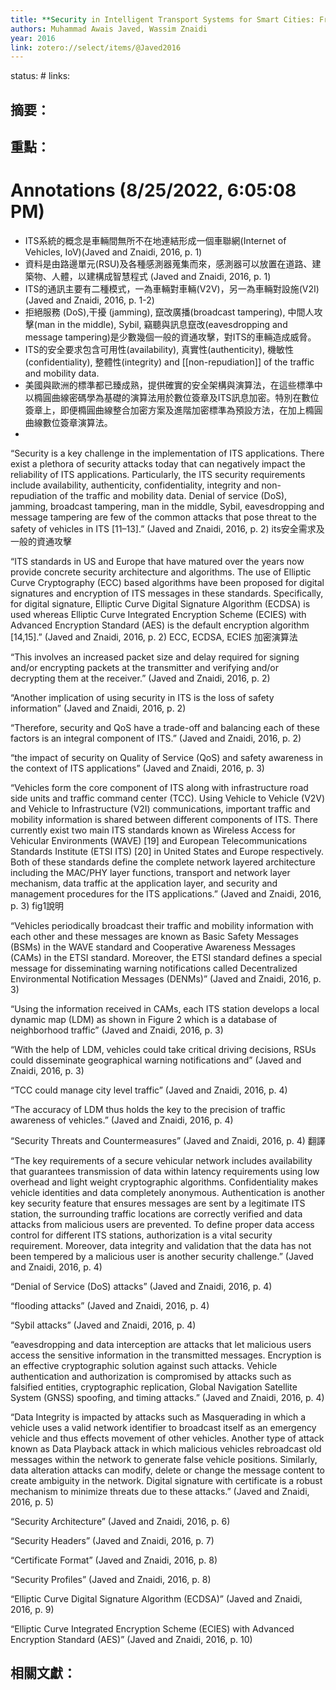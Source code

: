 ```yaml
---
title: **Security in Intelligent Transport Systems for Smart Cities: From Theory to Practice**
authors: Muhammad Awais Javed, Wassim Znaidi
year: 2016
link: zotero://select/items/@Javed2016
---
```

status: #
links:

## 摘要：

## 重點：
<h1>Annotations
 (8/25/2022, 6:05:08 PM)</h1> 

* ITS系統的概念是車輛間無所不在地連結形成一個車聯網(Internet of Vehicles, IoV)(Javed and Znaidi, 2016, p. 1) 
* 資料是由路邊單元(RSU)及各種感測器蒐集而來，感測器可以放置在道路、建築物、人體，以建構成智慧程式 (Javed and Znaidi, 2016, p. 1) 
* ITS的通訊主要有二種模式，一為車輛對車輛(V2V)，另一為車輛對設施(V2I) (Javed and Znaidi, 2016, p. 1-2) 
* 拒絕服務 (DoS),干擾 (jamming), 竄改廣播(broadcast tampering), 中間人攻擊(man in the middle), Sybil, 竊聽與訊息竄改(eavesdropping and message tampering)是少數幾個一般的資通攻擊，對ITS的車輛造成威脅。
* ITS的安全要求包含可用性(availability), 真實性(authenticity), 機敏性(confidentiality), 整體性(integrity) and [[non-repudiation]] of the traffic and mobility data. 
* 美國與歐洲的標準都已臻成熟，提供確實的安全架構與演算法，在這些標準中以橢圓曲線密碼學為基礎的演算法用於數位簽章及ITS訊息加密。特別在數位簽章上，即便橢圓曲線整合加密方案及進階加密標準為預設方法，在加上橢圓曲線數位簽章演算法。
* 

“Security is a key challenge in the implementation of ITS applications. There exist a plethora of security attacks today that can negatively impact the reliability of ITS applications. Particularly, the ITS security requirements include availability, authenticity, confidentiality, integrity and non-repudiation of the traffic and mobility data. Denial of service (DoS), jamming, broadcast tampering, man in the middle, Sybil, eavesdropping and message tampering are few of the common attacks that pose threat to the safety of vehicles in ITS [11–13].” (Javed and Znaidi, 2016, p. 2) its安全需求及一般的資通攻擊 

“ITS standards in US and Europe that have matured over the years now provide concrete security architecture and algorithms. The use of Elliptic Curve Cryptography (ECC) based algorithms have been proposed for digital signatures and encryption of ITS messages in these standards. Specifically, for digital signature, Elliptic Curve Digital Signature Algorithm (ECDSA) is used whereas Elliptic Curve Integrated Encryption Scheme (ECIES) with Advanced Encryption Standard (AES) is the default encryption algorithm [14,15].” (Javed and Znaidi, 2016, p. 2) ECC, ECDSA, ECIES 加密演算法 

“This involves an increased packet size and delay required for signing and/or encrypting packets at the transmitter and verifying and/or decrypting them at the receiver.” (Javed and Znaidi, 2016, p. 2) 

“Another implication of using security in ITS is the loss of safety information” (Javed and Znaidi, 2016, p. 2) 

“Therefore, security and QoS have a trade-off and balancing each of these factors is an integral component of ITS.” (Javed and Znaidi, 2016, p. 2) 

“the impact of security on Quality of Service (QoS) and safety awareness in the context of ITS applications” (Javed and Znaidi, 2016, p. 3) 

“Vehicles form the core component of ITS along with infrastructure road side units and traffic command center (TCC). Using Vehicle to Vehicle (V2V) and Vehicle to Infrastructure (V2I) communications, important traffic and mobility information is shared between different components of ITS. There currently exist two main ITS standards known as Wireless Access for Vehicular Environments (WAVE) [19] and European Telecommunications Standards Institute (ETSI ITS) [20] in United States and Europe respectively. Both of these standards define the complete network layered architecture including the MAC/PHY layer functions, transport and network layer mechanism, data traffic at the application layer, and security and management procedures for the ITS applications.” (Javed and Znaidi, 2016, p. 3) fig1說明 

“Vehicles periodically broadcast their traffic and mobility information with each other and these messages are known as Basic Safety Messages (BSMs) in the WAVE standard and Cooperative Awareness Messages (CAMs) in the ETSI standard. Moreover, the ETSI standard defines a special message for disseminating warning notifications called Decentralized Environmental Notification Messages (DENMs)” (Javed and Znaidi, 2016, p. 3) 

“Using the information received in CAMs, each ITS station develops a local dynamic map (LDM) as shown in Figure 2 which is a database of neighborhood traffic” (Javed and Znaidi, 2016, p. 3) 

“With the help of LDM, vehicles could take critical driving decisions, RSUs could disseminate geographical warning notifications and” (Javed and Znaidi, 2016, p. 3) 

“TCC could manage city level traffic” (Javed and Znaidi, 2016, p. 4) 

“The accuracy of LDM thus holds the key to the precision of traffic awareness of vehicles.” (Javed and Znaidi, 2016, p. 4) 

“Security Threats and Countermeasures” (Javed and Znaidi, 2016, p. 4) 翻譯 

“The key requirements of a secure vehicular network includes availability that guarantees transmission of data within latency requirements using low overhead and light weight cryptographic algorithms. Confidentiality makes vehicle identities and data completely anonymous. Authentication is another key security feature that ensures messages are sent by a legitimate ITS station, the surrounding traffic locations are correctly verified and data attacks from malicious users are prevented. To define proper data access control for different ITS stations, authorization is a vital security requirement. Moreover, data integrity and validation that the data has not been tempered by a malicious user is another security challenge.” (Javed and Znaidi, 2016, p. 4) 

“Denial of Service (DoS) attacks” (Javed and Znaidi, 2016, p. 4) 

“flooding attacks” (Javed and Znaidi, 2016, p. 4) 

“Sybil attacks” (Javed and Znaidi, 2016, p. 4) 

“eavesdropping and data interception are attacks that let malicious users access the sensitive information in the transmitted messages. Encryption is an effective cryptographic solution against such attacks. Vehicle authentication and authorization is compromised by attacks such as falsified entities, cryptographic replication, Global Navigation Satellite System (GNSS) spoofing, and timing attacks.” (Javed and Znaidi, 2016, p. 4) 

“Data Integrity is impacted by attacks such as Masquerading in which a vehicle uses a valid network identifier to broadcast itself as an emergency vehicle and thus effects movement of other vehicles. Another type of attack known as Data Playback attack in which malicious vehicles rebroadcast old messages within the network to generate false vehicle positions. Similarly, data alteration attacks can modify, delete or change the message content to create ambiguity in the network. Digital signature with certificate is a robust mechanism to minimize threats due to these attacks.” (Javed and Znaidi, 2016, p. 5) 

“Security Architecture” (Javed and Znaidi, 2016, p. 6) 

“Security Headers” (Javed and Znaidi, 2016, p. 7) 

“Certificate Format” (Javed and Znaidi, 2016, p. 8) 

“Security Profiles” (Javed and Znaidi, 2016, p. 8) 

“Elliptic Curve Digital Signature Algorithm (ECDSA)” (Javed and Znaidi, 2016, p. 9) 

“Elliptic Curve Integrated Encryption Scheme (ECIES) with Advanced Encryption Standard (AES)” (Javed and Znaidi, 2016, p. 10)

## 相關文獻：




